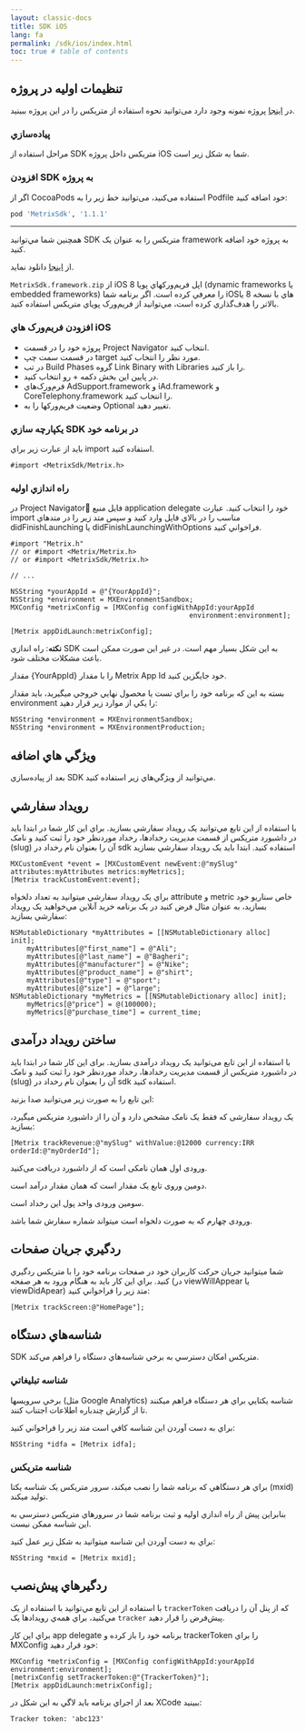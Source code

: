 ```yaml
---
layout: classic-docs
title: SDK iOS
lang: fa
permalink: /sdk/ios/index.html
toc: true # table of contents
---
```


## تنظيمات اوليه در پروژه

در [اینجا](https://github.com/metrixorg/MetrixSDK-iOSSample) پروژه نمونه وجود دارد می‌توانید نحوه استفاده از متریکس را در این پروژه ببینید.

### پياده‌سازي

مراحل استفاده از SDK متريکس داخل پروژه iOS شما به شکل زير است.

### افزودن SDK به پروژه


اگر از CocoaPods استفاده می‌کنید، می‌توانید خط زیر را به Podfile خود اضافه کنید:

```ruby
pod 'MetrixSdk', '1.1.1'
```

---

همچنین شما مي‌توانيد SDK متريکس را به عنوان يک framework به پروژه خود اضافه کنيد.

از [اینجا](https://github.com/metrixorg/MetrixSDK-iOS) دانلود نماید.

`MetrixSdk.framework.zip`
از iOS 8 اپل فريم‌ورکهاي پويا (dynamic frameworks يا embedded frameworks) را معرفي کرده است. اگر برنامه‌ شما iOSهاي با نسخه 8 يا بالاتر را هدف‌گذاري کرده است، مي‌توانيد از فريم‌ورک پوياي متريکس استفاده کنيد.

### افزودن فريم‌ورک هاي iOS

- پروژه خود را در قسمت Project Navigator انتخاب کنيد.
- در قسمت سمت چپ target مورد نظر را انتخاب کنيد.
- در تب Build Phases گروه Link Binary with Libraries را باز کنيد.
- در پايين اين بخش دکمه + رو انتخاب کنيد.
- فرم‌ورک‌هاي AdSupport.framework و iAd.framework و CoreTelephony.framework را انتخاب کنيد.
- وضعيت فريم‌ورکها را به Optional تغيير دهيد.

### يکپارچه سازي SDK در برنامه خود

بايد از عبارت زير براي import استفاده کنيد.

```objc
#import <MetrixSdk/Metrix.h>
```

### راه اندازي اوليه

در Project Navigatorُ فايل منبع application delegate خود را انتخاب کنيد. عبارت import مناسب را در بالاي فايل وارد کنيد و سپس متد زير را در متدهاي didFinishLaunching يا didFinishLaunchingWithOptions فراخواني کنيد.

```objc
#import "Metrix.h"
// or #import <Metrix/Metrix.h>
// or #import <MetrixSdk/Metrix.h>

// ...

NSString *yourAppId = @"{YourAppId}";
NSString *environment = MXEnvironmentSandbox;
MXConfig *metrixConfig = [MXConfig configWithAppId:yourAppId
                                            environment:environment];

[Metrix appDidLaunch:metrixConfig];
```

**نکته**: راه‌ اندازي SDK به اين شکل بسيار مهم است. در غير اين صورت ممکن است باعث مشکلات مختلف شود.

مقدار {YourAppId} را با مقدار Metrix App Id خود جايگزين کنيد.

بسته به اين که برنامه خود را براي تست يا محصول نهايي خروجي ميگيريد، بايد مقدار environment را يکي از موارد زير قرار دهيد:

```objc
NSString *environment = MXEnvironmentSandbox;
NSString *environment = MXEnvironmentProduction;
```

## ويژگي هاي اضافه

بعد از پياده‌سازي SDK مي‌توانيد از ويژگي‌هاي زير استفاده کنيد.

## رويداد سفارشي

با استفاده از اين تابع مي‌توانيد يک رويداد سفارشي بسازيد. براي اين کار شما در ابتدا بايد در داشبورد متريکس از قسمت مديريت رخدادها، رخداد موردنظر خود را ثبت کنيد و نامک (slug) آن را بعنوان نام رخداد در sdk استفاده کنيد.
ابتدا بايد يک رويداد سفارشي بسازيد

```objc
MXCustomEvent *event = [MXCustomEvent newEvent:@"mySlug" attributes:myAttributes metrics:myMetrics];
[Metrix trackCustomEvent:event];
```

براي يک رويداد سفارشي ميتوانيد به تعداد دلخواه attribute و metric خاص سناريو خود بسازيد، به عنوان مثال فرض کنيد در يک برنامه خريد آنلاين مي‌خواهيد يک رويداد سفارشي بسازيد:

```objc
NSMutableDictionary *myAttributes = [[NSMutableDictionary alloc] init];
    myAttributes[@"first_name"] = @"Ali";
    myAttributes[@"last_name"] = @"Bagheri";
    myAttributes[@"manufacturer"] = @"Nike";
    myAttributes[@"product_name"] = @"shirt";
    myAttributes[@"type"] = @"sport";
    myAttributes[@"size"] = @"large";
NSMutableDictionary *myMetrics = [[NSMutableDictionary alloc] init];
    myMetrics[@"price"] = @(100000);
    myMetrics[@"purchase_time"] = current_time;
```

## ساختن رویداد درآمدی
با استفاده از این تابع می‌توانید یک رویداد درآمدی بسازید. برای این کار شما در ابتدا باید در داشبورد متریکس از قسمت مدیریت رخدادها، رخداد موردنظر خود را ثبت کنید و نامک (slug) آن را بعنوان نام رخداد در sdk استفاده کنید.

این تابع را به صورت زیر می‌توانید صدا بزنید:

یک رویداد سفارشی که فقط یک نامک مشخص دارد و آن را از داشبورد متریکس میگیرد، بسازید:

```objc
[Metrix trackRevenue:@"mySlug" withValue:@12000 currency:IRR orderId:@"myOrderId"];
```
ورودی اول همان نامکی است که از داشبورد دریافت می‌کنید.

دومین وروی تابع یک مقدار است که همان مقدار درآمد است.

سومین ورودی واحد پول این رخداد است.

ورودی چهارم که به صورت دلخواه است میتواند شماره سفارش شما باشد.


## ردگيري جريان صفحات

شما ميتوانيد جريان حرکت کاربران خود در صفحات برنامه خود را با متريکس ردگيري کنيد. براي اين کار بايد به هنگام ورود به هر صفحه (در viewWillAppear يا viewDidApear) متد زير را فراخواني کنيد:

```objc
[Metrix trackScreen:@"HomePage"];
```

## شناسه‌هاي دستگاه

SDK متريکس امکان دسترسي به برخي شناسه‌هاي دستگاه را فراهم مي‌کند.

### شناسه تبليغاتي

برخي سرويسها (مثل Google Analytics) شناسه يکتايي براي هر دستگاه فراهم ميکنند تا از گزارش چندباره اطلاعات اجتناب کنند.

براي به دست آوردن اين شناسه کافي است متد زير را فراخواني کنيد:

```objc
NSString *idfa = [Metrix idfa];
```

### شناسه متريکس

براي هر دستگاهي که برنامه شما را نصب ميکند، سرور متريکس يک شناسه يکتا (mxid) توليد ميکند.

بنابراين پيش از راه اندازي اوليه و ثبت برنامه شما در سرورهاي متريکس دسترسي به اين شناسه ممکن نيست.

براي به دست آوردن اين شناسه ميتوانيد به شکل زير عمل کنيد:

```objc
NSString *mxid = [Metrix mxid];
```

## ردگيرهاي پيش‌نصب

با استفاده از اين تابع مي‌توانيد با استفاده از يک `trackerToken` که از پنل آن را دريافت مي‌کنيد، براي همه‌ي رويدادها يک `tracker` پيش‌فرض را قرار دهيد.

براي اين کار app delegate برنامه خود را باز کرده و trackerToken را براي MXConfig خود قرار دهيد:

```objc
MXConfig *metrixConfig = [MXConfig configWithAppId:yourAppId environment:environment];
[metrixConfig setTrackerToken:@"{TrackerToken}"];
[Metrix appDidLaunch:metrixConfig];
```

بعد از اجراي برنامه بايد لاگي به اين شکل در XCode ببينيد:

```objc
Tracker token: 'abc123'
```
